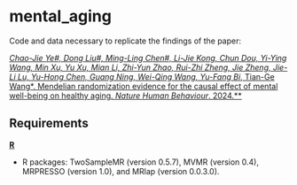 # mental_aging
Code and data necessary to replicate the findings of the paper:

[**Chao-Jie Ye#, Dong Liu#, Ming-Ling Chen#, Li-Jie Kong, Chun Dou, Yi-Ying Wang, Min Xu, Yu Xu, Mian Li, Zhi-Yun Zhao, Rui-Zhi Zheng, Jie Zheng, Jie-Li Lu, Yu-Hong Chen, Guang Ning, Wei-Qing Wang*, Yu-Fang Bi*, Tian-Ge Wang*. Mendelian randomization evidence for the causal effect of mental well-being on healthy aging. *Nature Human Behaviour*. 2024.**](https://www.nature.com/articles/s41562-024-01905-9)

## Requirements
[**R**](https://www.r-project.org/)
- R packages: TwoSampleMR (version 0.5.7), MVMR (version 0.4), MRPRESSO (version 1.0), and MRlap (version 0.0.3.0).

